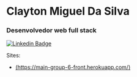 # Clayton Miguel Da Silva

### Desenvolvedor web full stack

[![Linkedin Badge](https://img.shields.io/badge/-LinkedIn-blue?style=flat-square&logo=Linkedin&logoColor=white&link=https://www.linkedin.com/in/claytonmiguel/)](https://www.linkedin.com/in/claytonmiguel/)

Sites:
  - [(https://main-group-6-front.herokuapp.com/)](TryBeer)

<!--
**Clayton1805/Clayton1805** is a ✨ _special_ ✨ repository because its `README.md` (this file) appears on your GitHub profile.

Here are some ideas to get you started:

- 🔭 I’m currently working on ...
- 🌱 I’m currently learning ...
- 👯 I’m looking to collaborate on ...
- 🤔 I’m looking for help with ...
- 💬 Ask me about ...
- 📫 How to reach me: ...
- 😄 Pronouns: ...
- ⚡ Fun fact: ...
-->
